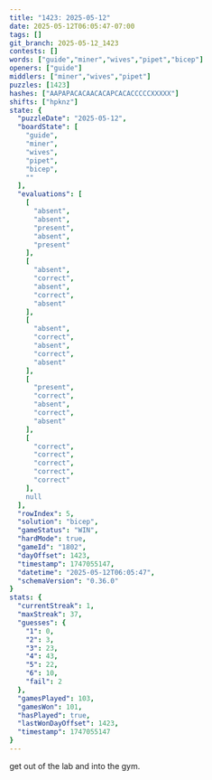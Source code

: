 ```yaml
---
title: "1423: 2025-05-12"
date: 2025-05-12T06:05:47-07:00
tags: []
git_branch: 2025-05-12_1423
contests: []
words: ["guide","miner","wives","pipet","bicep"]
openers: ["guide"]
middlers: ["miner","wives","pipet"]
puzzles: [1423]
hashes: ["AAPAPACACAACACAPCACACCCCCXXXXX"]
shifts: ["hpknz"]
state: {
  "puzzleDate": "2025-05-12",
  "boardState": [
    "guide",
    "miner",
    "wives",
    "pipet",
    "bicep",
    ""
  ],
  "evaluations": [
    [
      "absent",
      "absent",
      "present",
      "absent",
      "present"
    ],
    [
      "absent",
      "correct",
      "absent",
      "correct",
      "absent"
    ],
    [
      "absent",
      "correct",
      "absent",
      "correct",
      "absent"
    ],
    [
      "present",
      "correct",
      "absent",
      "correct",
      "absent"
    ],
    [
      "correct",
      "correct",
      "correct",
      "correct",
      "correct"
    ],
    null
  ],
  "rowIndex": 5,
  "solution": "bicep",
  "gameStatus": "WIN",
  "hardMode": true,
  "gameId": "1802",
  "dayOffset": 1423,
  "timestamp": 1747055147,
  "datetime": "2025-05-12T06:05:47",
  "schemaVersion": "0.36.0"
}
stats: {
  "currentStreak": 1,
  "maxStreak": 37,
  "guesses": {
    "1": 0,
    "2": 3,
    "3": 23,
    "4": 43,
    "5": 22,
    "6": 10,
    "fail": 2
  },
  "gamesPlayed": 103,
  "gamesWon": 101,
  "hasPlayed": true,
  "lastWonDayOffset": 1423,
  "timestamp": 1747055147
}
---
```

get out of the lab and into the gym. 
<!-- more -->
